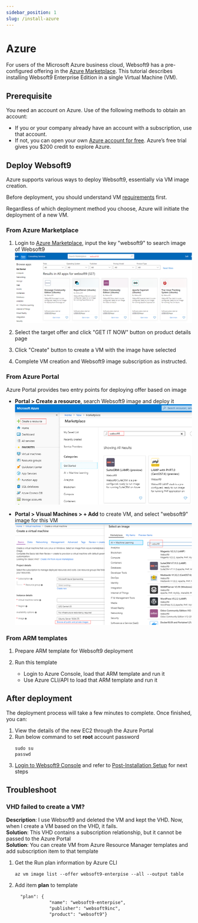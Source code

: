 ```yaml
---
sidebar_position: 1
slug: /install-azure
---
```


# Azure

For users of the Microsoft Azure business cloud, Websoft9 has a pre-configured offering in the [Azure Marketplace](https://azuremarketplace.microsoft.com/en-us/marketplace/apps?search=vmlab&page=1). This tutorial describes installing Websoft9 Enterprise Edition in a single Virtual Machine (VM).   

## Prerequisite

You need an account on Azure. Use of the following methods to obtain an account:

- If you or your company already have an account with a subscription, use that account. 
- If not, you can open your own [Azure account for free](https://azure.microsoft.com/en-us/free/). Azure’s free trial gives you $200 credit to explore Azure.

## Deploy Websoft9

Azure supports various ways to deploy Websoft9, essentially via VM image creation.   

Before deployment, you should understand VM [requirements](./requirements) first.      

Regardless of which deployment method you choose, Azure will initiate the deployment of a new VM.  

### From Azure Marketplace

1. Login to [Azure Marketplace](https://azuremarketplace.microsoft.com/en-us/marketplace/apps), input the key "websoft9" to search image of Websoft9
  ![search websoft9](./assets/azure-mkss-websoft9.png)

2. Select the target offer and click "GET IT NOW" button on product details page

3. Click "Create" button to create a VM with the image have selected

4. Complete VM creation and Websoft9 image subscription as instructed.

### From Azure Portal

Azure Portal provides two entry points for deploying offer based on image

  - **Portal > Create a resource**, search Websoft9 image and deploy it
    ![Azure Portal search websoft9](./assets/azure-portalmk-websoft9.png)

  - **Portal > Visual Machines > + Add** to create VM, and select "websoft9" image for this VM
    ![](./assets/azure-vmimage-websoft9.png)


### From ARM templates

1. Prepare ARM template for Websoft9 deployment

2. Run this template

   - Login to Azure Console, load that ARM template and run it
   - Use Azure CLI/API to load that ARM template and run it

## After deployment

The deployment process will take a few minutes to complete. Once finished, you can:

1. View the details of the new EC2 through the Azure Portal
2. Run below command to set **root** account password
   ```
   sudo su
   passwd
   ```
3. [Login to Websoft9 Console](./login-console) and refer to [Post-Installation Setup](./install-setup) for next steps


## Troubleshoot

### VHD failed to create a VM?

**Description**: I use Websoft9 and deleted the VM and kept the VHD. Now, when I create a VM based on the VHD, it fails.  
**Solution**: This VHD contains a subscription relationship, but it cannot be passed to the Azure Portal  
**Solution**: You can create VM from Azure Resource Manager templates and add subscription item to that template  

1. Get the Run plan information by Azure CLI
    ```
    az vm image list --offer websoft9-enterpise --all --output table
   ```

2. Add item **plan** to template
    ```
      "plan": {
                 "name": "websoft9-enterpise",
                 "publisher": "websoft9inc",
                 "product": "websoft9"}
    ```
